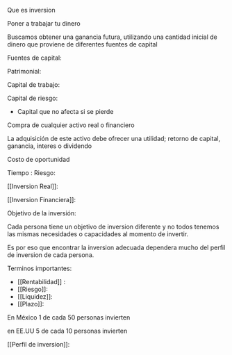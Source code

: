 Que es inversion

Poner a trabajar tu dinero

Buscamos obtener una ganancia futura, utilizando una cantidad inicial de dinero que proviene de diferentes fuentes de capital

Fuentes de capital: 

Patrimonial:

Capital de trabajo:

Capital de riesgo:

- Capital que no afecta si se pierde

Compra de cualquier activo real o financiero

La adquisición de este activo debe ofrecer una utilidad; retorno de capital, ganancia, interes o dividendo

Costo de oportunidad

Tiempo : 
Riesgo: 

[[Inversion Real]]:

[[Inversion Financiera]]:


Objetivo de la inversión: 

Cada persona tiene un objetivo de inversion diferente y no todos tenemos las mismas necesidades o capacidades al momento de invertir.

Es por eso que encontrar la inversion adecuada dependera mucho del perfil de inversion de cada persona.

Terminos importantes: 

- [[Rentabilidad]] :
- [[Riesgo]]: 
- [[Liquidez]]:
- [[Plazo]]:

En México 1 de cada 50 personas invierten

en EE.UU 5 de cada 10 personas invierten

[[Perfil de inversion]]: